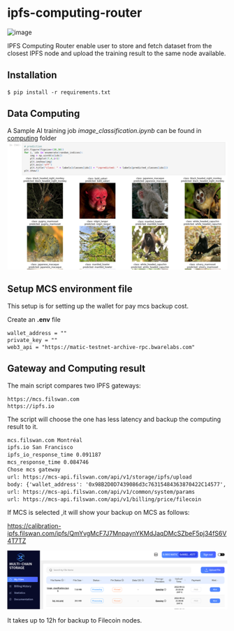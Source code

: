 # ipfs-computing-router
![image](https://user-images.githubusercontent.com/110652123/189560874-094b69f8-ad6c-4012-9931-7d0abdf74d8c.png)

IPFS Computing Router enable user to store and fetch dataset from the closest IPFS node and upload the training result
to the same node available.

## Installation

```shell
$ pip install -r requirements.txt
```

## Data Computing

A Sample AI training job _image_classification.ipynb_ can be found in [computing](computing) folder
![monkey.png](monkey.png)

## Setup MCS environment file
This setup is for setting up the wallet for pay mcs backup cost.

Create an **.env** file 
```shell
wallet_address = ""
private_key = ""
web3_api = "https://matic-testnet-archive-rpc.bwarelabs.com"
```

## Gateway and Computing result

The main script compares two IPFS gateways:

```shell
https://mcs.filswan.com 
https://ipfs.io
```

The script will choose the one has less latency and backup the computing result to it.

```html
mcs.filswan.com Montréal
ipfs.io San Francisco
ipfs_io_response_time 0.091187
mcs_response_time 0.084746
Chose mcs gateway
url: https://mcs-api.filswan.com/api/v1/storage/ipfs/upload
body: {'wallet_address': '0x98B2D0D7439086d3c76315484363870422C14577', 'duration': '525', 'storage_copy': '5'}
url: https://mcs-api.filswan.com/api/v1/common/system/params
url: https://mcs-api.filswan.com/api/v1/billing/price/filecoin
```

If MCS is selected ,it will show your backup on MCS as follows:

https://calibration-ipfs.filswan.com/ipfs/QmYvgMcF7J7MnpaynYKMdJaqDMcSZbeF5pj34fS6V4T7TZ

![ai_result.png](ai_result.png)

It takes up to 12h for backup to Filecoin nodes.
